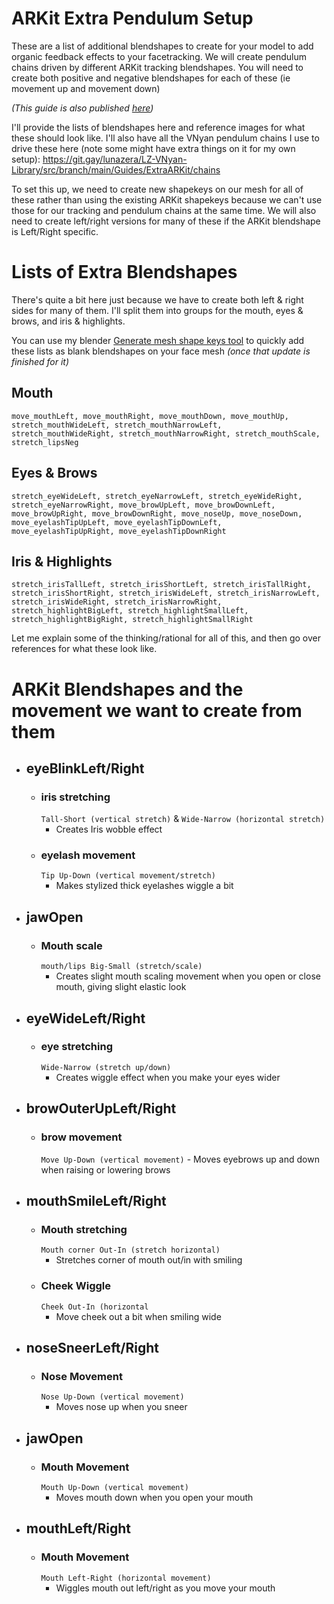 # ARKit Extra Pendulum Setup
These are a list of additional blendshapes to create for your model to add organic feedback effects to your facetracking. We will create pendulum chains driven by different ARKit tracking blendshapes. You will need to create both positive and negative blendshapes for each of these (ie movement up and movement down)

*(This guide is also published [here](https://publish.obsidian.md/lunazera/Publish+Site/Guides/ARKit+Extra+Pendulum+Setup))*

I'll provide the lists of blendshapes here and reference images for what these should look like. I'll also have all the VNyan pendulum chains I use to drive these here (note some might have extra things on it for my own setup): https://git.gay/lunazera/LZ-VNyan-Library/src/branch/main/Guides/ExtraARKit/chains

To set this up, we need to create new shapekeys on our mesh for all of these rather than using the existing ARKit shapekeys because we can't use those for our tracking and pendulum chains at the same time. We will also need to create left/right versions for many of these if the ARKit blendshape is Left/Right specific.

# Lists of Extra Blendshapes
There's quite a bit here just because we have to create both left & right sides for many of them. I'll split them into groups for the mouth, eyes & brows, and iris & highlights.

You can use my blender [Generate mesh shape keys tool](https://git.gay/lunazera/Blender-Generate-Shapekeys) to quickly add these lists as blank blendshapes on your face mesh *(once that update is finished for it)*

## Mouth
```
move_mouthLeft, move_mouthRight, move_mouthDown, move_mouthUp, stretch_mouthWideLeft, stretch_mouthNarrowLeft, stretch_mouthWideRight, stretch_mouthNarrowRight, stretch_mouthScale, stretch_lipsNeg
```
## Eyes & Brows
```
stretch_eyeWideLeft, stretch_eyeNarrowLeft, stretch_eyeWideRight, stretch_eyeNarrowRight, move_browUpLeft, move_browDownLeft, move_browUpRight, move_browDownRight, move_noseUp, move_noseDown, move_eyelashTipUpLeft, move_eyelashTipDownLeft, move_eyelashTipUpRight, move_eyelashTipDownRight
```
## Iris & Highlights
```
stretch_irisTallLeft, stretch_irisShortLeft, stretch_irisTallRight, stretch_irisShortRight, stretch_irisWideLeft, stretch_irisNarrowLeft, stretch_irisWideRight, stretch_irisNarrowRight, stretch_highlightBigLeft, stretch_highlightSmallLeft, stretch_highlightBigRight, stretch_highlightSmallRight
```

Let me explain some of the thinking/rational for all of this, and then go over references for what these look like.

# ARKit Blendshapes and the movement we want to create from them
- ## eyeBlinkLeft/Right
	- ### iris stretching 
	  `Tall-Short (vertical stretch)` & `Wide-Narrow (horizontal stretch)`
		- Creates Iris wobble effect
	- ### eyelash movement
	  `Tip Up-Down (vertical movement/stretch)`
		- Makes stylized thick eyelashes wiggle a bit
- ## jawOpen
	- ### Mouth scale
	  `mouth/lips Big-Small (stretch/scale)`
		- Creates slight mouth scaling movement when you open or close mouth, giving slight elastic look
- ## eyeWideLeft/Right
	- ### eye stretching
	  `Wide-Narrow (stretch up/down)`
		- Creates wiggle effect when you make your eyes wider
- ## browOuterUpLeft/Right
	- ### brow movement
	  `Move Up-Down (vertical movement)`
		  - Moves eyebrows up and down when raising or lowering brows
- ## mouthSmileLeft/Right
	- ### Mouth stretching
	  `Mouth corner Out-In (stretch horizontal)`
		- Stretches corner of mouth out/in with smiling
	- ### Cheek Wiggle
	  `Cheek Out-In (horizontal`
		- Move cheek out a bit when smiling wide
- ## noseSneerLeft/Right
	- ### Nose Movement
	  `Nose Up-Down (vertical movement)`
		- Moves nose up when you sneer
- ## jawOpen
	- ### Mouth Movement
	  `Mouth Up-Down (vertical movement)`
		- Moves mouth down when you open your mouth
- ## mouthLeft/Right
	- ### Mouth Movement
	  `Mouth Left-Right (horizontal movement)`
		- Wiggles mouth out left/right as you move your mouth
